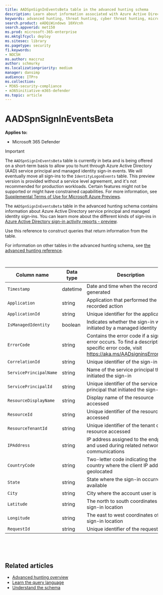 ```yaml
---
title: AADSpnSignInEventsBeta table in the advanced hunting schema
description: Learn about information associated with Azure Active Directory service principal and managed identity sign-in events table of the advanced hunting schema
keywords: advanced hunting, threat hunting, cyber threat hunting, microsoft threat protection, microsoft 365, mtp, m365, search, query, telemetry, schema reference, kusto, table, column, data type, description, AlertInfo, alert, entities, evidence, file, IP address, device, machine, user, account, identity, AAD
search.product: eADQiWindows 10XVcnh
search.appverid: met150
ms.prod: microsoft-365-enterprise
ms.mktglfcycl: deploy
ms.sitesec: library
ms.pagetype: security
f1.keywords:
- NOCSH
ms.author: maccruz
author: schmurky
ms.localizationpriority: medium
manager: dansimp
audience: ITPro
ms.collection: 
- M365-security-compliance 
- m365initiative-m365-defender 
ms.topic: article
---
```

# AADSpnSignInEventsBeta

**Applies to:**

- Microsoft 365 Defender

> [!IMPORTANT]
> The ```AADSpnSignInEventsBeta``` table is currently in beta and is being offered on a short-term basis to allow you to hunt through Azure Active Directory (AAD) service principal and managed identity sign-in events. We will eventually move all sign-ins to the ```IdentityLogonEvents``` table.
> This preview version is provided without a service level agreement, and it's not recommended for production workloads. Certain features might not be supported or might have constrained capabilities. 
> For more information, see [Supplemental Terms of Use for Microsoft Azure Previews](https://azure.microsoft.com/support/legal/preview-supplemental-terms/).

The ```AADSpnSignInEventsBeta``` table in the advanced hunting schema contains
information about Azure Active Directory service principal and managed identity
sign-ins. You can learn more about the different kinds of sign-ins in [Azure
Active Directory sign-in activity reports -
preview](https://docs.microsoft.com/azure/active-directory/reports-monitoring/concept-all-sign-ins).

Use this reference to construct queries that return information from the table.

For information on other tables in the advanced hunting schema, see [the
advanced hunting
reference](https://docs.microsoft.com/windows/security/threat-protection/microsoft-defender-atp/advanced-hunting-reference).

 

| **Column name**      | **Data type** | **Description**                                                                                                                                 |
|----------------------|---------------|-------------------------------------------------------------------------------------------------------------------------------------------------|
| ```Timestamp```            | datetime      | Date and time when the record was generated                                                                                                     |
| ```Application```          | string        | Application that performed the recorded action                                                                                                   |
| ```ApplicationId```        | string        | Unique identifier for the application                                                                                                           |
| ```IsManagedIdentity```    | boolean       | Indicates whether the sign-in was initiated by a managed identity                                                                               |
| ```ErrorCode```            | string        | Contains the error code if a sign-in error occurs. To find a description of a specific error code, visit <https://aka.ms/AADsigninsErrorCodes>. |
| ```CorrelationId```        | string        | Unique identifier of the sign-in event                                                                                                          |
| ```ServicePrincipalName``` | string        | Name of the service principal that initiated the sign-in                                                                                        |
| ```ServicePrincipalId```   | string        | Unique identifier of the service principal that initiated the sign-in                                                                           |
| ```ResourceDisplayName```  | string        | Display name of the resource accessed                                                                                                           |
| ```ResourceId```           | string        | Unique identifier of the resource accessed                                                                                                      |
| ```ResourceTenantId```     | string        | Unique identifier of the tenant of the resource accessed                                                                                        |
| ```IPAddress```            | string        | IP address assigned to the endpoint and used during related network communications                                                              |
| ```CountryCode```          | string        | Two-letter code indicating the country where the client IP address is geolocated                                                                |
| ```State```                | string        | State where the sign-in occurred, if available                                                                                                  |
| ```City```                 | string        | City where the account user is located                                                                                                          |
| ```Latitude```             | string        | The north to south coordinates of the sign-in location                                                                                          |
| ```Longitude```            | string        | The east to west coordinates of the sign-in location                                                                                            |
| ```RequestId```            | string        | Unique identifier of the request                                                                                                                |

 

 

## Related articles

-   [Advanced hunting
    overview](https://docs.microsoft.com/windows/security/threat-protection/microsoft-defender-atp/advanced-hunting-overview)
-   [Learn the query
    language](https://docs.microsoft.com/windows/security/threat-protection/microsoft-defender-atp/advanced-hunting-query-language)
-   [Understand the
    schema](https://docs.microsoft.com/windows/security/threat-protection/microsoft-defender-atp/advanced-hunting-schema-reference)

